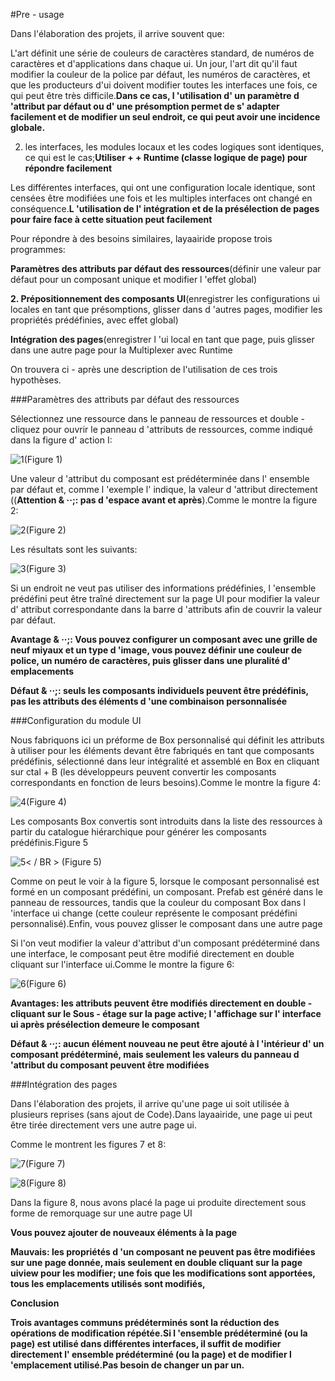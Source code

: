 #Pre - usage

Dans l'élaboration des projets, il arrive souvent que:

L'art définit une série de couleurs de caractères standard, de numéros de caractères et d'applications dans chaque ui. Un jour, l'art dit qu'il faut modifier la couleur de la police par défaut, les numéros de caractères, et que les producteurs d'ui doivent modifier toutes les interfaces une fois, ce qui peut être très difficile.**Dans ce cas, l 'utilisation d' un paramètre d 'attribut par défaut ou d' une présomption permet de s' adapter facilement et de modifier un seul endroit, ce qui peut avoir une incidence globale.**

2) les interfaces, les modules locaux et les codes logiques sont identiques, ce qui est le cas;**Utiliser + + Runtime (classe logique de page) pour répondre facilement**

Les différentes interfaces, qui ont une configuration locale identique, sont censées être modifiées une fois et les multiples interfaces ont changé en conséquence.**L 'utilisation de l' intégration et de la présélection de pages pour faire face à cette situation peut facilement**

Pour répondre à des besoins similaires, layaairide propose trois programmes:

**Paramètres des attributs par défaut des ressources**(définir une valeur par défaut pour un composant unique et modifier l 'effet global)

**2. Prépositionnement des composants UI**(enregistrer les configurations ui locales en tant que présomptions, glisser dans d 'autres pages, modifier les propriétés prédéfinies, avec effet global)

**Intégration des pages**(enregistrer l 'ui local en tant que page, puis glisser dans une autre page pour la Multiplexer avec Runtime

On trouvera ci - après une description de l'utilisation de ces trois hypothèses.

###Paramètres des attributs par défaut des ressources

Sélectionnez une ressource dans le panneau de ressources et double - cliquez pour ouvrir le panneau d 'attributs de ressources, comme indiqué dans la figure d' action I:

![1](img\1.gif)(Figure 1)

Une valeur d 'attribut du composant est prédéterminée dans l' ensemble par défaut et, comme l 'exemple l' indique, la valeur d 'attribut directement ((**Attention & ‧‧;: pas d 'espace avant et après**).Comme le montre la figure 2:

![2](img\2.png)(Figure 2)

Les résultats sont les suivants:

![3](img\3.png)(Figure 3)

Si un endroit ne veut pas utiliser des informations prédéfinies, l 'ensemble prédéfini peut être traîné directement sur la page UI pour modifier la valeur d' attribut correspondante dans la barre d 'attributs afin de couvrir la valeur par défaut.

**Avantage & ‧‧;: Vous pouvez configurer un composant avec une grille de neuf miyaux et un type d 'image, vous pouvez définir une couleur de police, un numéro de caractères, puis glisser dans une pluralité d' emplacements**

**Défaut & ‧‧;: seuls les composants individuels peuvent être prédéfinis, pas les attributs des éléments d 'une combinaison personnalisée**



###Configuration du module UI

Nous fabriquons ici un préforme de Box personnalisé qui définit les attributs à utiliser pour les éléments devant être fabriqués en tant que composants prédéfinis, sélectionné dans leur intégralité et assemblé en Box en cliquant sur ctal + B (les développeurs peuvent convertir les composants correspondants en fonction de leurs besoins).Comme le montre la figure 4:

![4](img\4.png)(Figure 4)

Les composants Box convertis sont introduits dans la liste des ressources à partir du catalogue hiérarchique pour générer les composants prédéfinis.Figure 5

![5](img\5.gif)< / BR > (Figure 5)

Comme on peut le voir à la figure 5, lorsque le composant personnalisé est formé en un composant prédéfini, un composant. Prefab est généré dans le panneau de ressources, tandis que la couleur du composant Box dans l 'interface ui change (cette couleur représente le composant prédéfini personnalisé).Enfin, vous pouvez glisser le composant dans une autre page

Si l'on veut modifier la valeur d'attribut d'un composant prédéterminé dans une interface, le composant peut être modifié directement en double cliquant sur l'interface ui.Comme le montre la figure 6:

![6](img\6.png)(Figure 6)

**Avantages: les attributs peuvent être modifiés directement en double - cliquant sur le Sous - étage sur la page active; l 'affichage sur l' interface ui après présélection demeure le composant**

**Défaut & ‧‧;: aucun élément nouveau ne peut être ajouté à l 'intérieur d' un composant prédéterminé, mais seulement les valeurs du panneau d 'attribut du composant peuvent être modifiées**



###Intégration des pages

Dans l'élaboration des projets, il arrive qu'une page ui soit utilisée à plusieurs reprises (sans ajout de Code).Dans layaairide, une page ui peut être tirée directement vers une autre page ui.

Comme le montrent les figures 7 et 8:

![7](img\7.png)(Figure 7)

![8](img\8.gif)(Figure 8)

Dans la figure 8, nous avons placé la page ui produite directement sous forme de remorquage sur une autre page UI

**Vous pouvez ajouter de nouveaux éléments à la page**

**Mauvais: les propriétés d 'un composant ne peuvent pas être modifiées sur une page donnée, mais seulement en double cliquant sur la page uiview pour les modifier; une fois que les modifications sont apportées, tous les emplacements utilisés sont modifiés,**



**Conclusion**

**Trois avantages communs prédéterminés sont la réduction des opérations de modification répétée.Si l 'ensemble prédéterminé (ou la page) est utilisé dans différentes interfaces, il suffit de modifier directement l' ensemble prédéterminé (ou la page) et de modifier l 'emplacement utilisé.Pas besoin de changer un par un.**